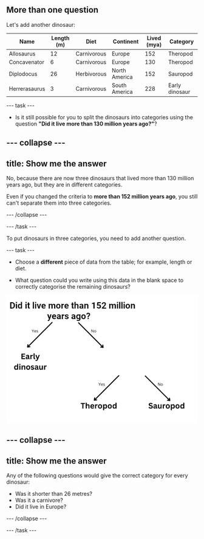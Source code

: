 ## More than one question

Let's add another dinosaur:

| Name         | Length (m)  | Diet        | Continent      | Lived (mya)  | Category  |
|--------------|-------------|-------------|----------------|--------------|-----------|
| Allosaurus   | 12          | Carnivorous | Europe         | 152          | Theropod  |
| Concavenator | 6           | Carnivorous | Europe         | 130          | Theropod  |
| Diplodocus   | 26          | Herbivorous | North America  | 152          | Sauropod  |
| Herrerasaurus| 3           | Carnivorous | South America  | 228          | Early dinosaur |


--- task ---

+ Is it still possible for you to split the dinosaurs into categories using the question __"Did it live more than 130 million years ago?"__?

--- collapse ---
--- 
title: Show me the answer
---

No, because there are now three dinosaurs that lived more than 130 million years ago, but they are in different categories. 

Even if you changed the criteria to **more than 152 million years ago**, you still can't separate them into three categories. 


--- /collapse ---

--- /task ---

To put dinosaurs in three categories, you need to add another question. 

--- task ---

+ Choose a **different** piece of data from the table; for example, length or diet.

+ What question could you write using this data in the blank space to correctly categorise the remaining dinosaurs?

![A decision tree with the first question 'Did it live more than 152 million years ago?' with yes = Early dinosaur and No = a blank space for a second question.](images/decision2.png)

--- collapse ---
--- 
title: Show me the answer
---
Any of the following questions would give the correct category for every dinosaur:

- Was it shorter than 26 metres?
- Was it a carnivore?
- Did it live in Europe?

--- /collapse ---

--- /task ---
